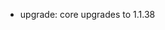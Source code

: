 <!-- The pattern we follow here is to keep the changelog for the latest version -->
<!-- Old changelogs are automatically attached to the GitHub releases -->

- upgrade: core upgrades to 1.1.38